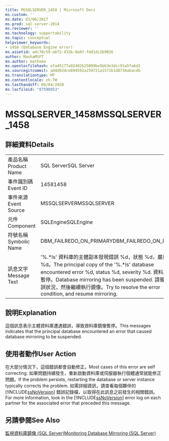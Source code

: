 ```yaml
---
title: MSSQLSERVER_1458 | Microsoft Docs
ms.custom: ''
ms.date: 03/06/2017
ms.prod: sql-server-2014
ms.reviewer: ''
ms.technology: supportability
ms.topic: conceptual
helpviewer_keywords:
- 1458 (Database Engine error)
ms.assetid: adc78c59-a6f2-432b-9a07-fdd1dc2b9026
author: MashaMSFT
ms.author: mathoma
ms.openlocfilehash: efa45177a92402b25099be5bb3e3dcc91a5fa6d2
ms.sourcegitcommit: ad4d92dce894592a259721a1571b1d8736abacdb
ms.translationtype: MT
ms.contentlocale: zh-TW
ms.lasthandoff: 08/04/2020
ms.locfileid: "87598953"
---
```

# <a name="mssqlserver_1458"></a><span data-ttu-id="d7b82-102">MSSQLSERVER_1458</span><span class="sxs-lookup"><span data-stu-id="d7b82-102">MSSQLSERVER_1458</span></span>
    
## <a name="details"></a><span data-ttu-id="d7b82-103">詳細資料</span><span class="sxs-lookup"><span data-stu-id="d7b82-103">Details</span></span>  
  
|||  
|-|-|  
|<span data-ttu-id="d7b82-104">產品名稱</span><span class="sxs-lookup"><span data-stu-id="d7b82-104">Product Name</span></span>|<span data-ttu-id="d7b82-105">SQL Server</span><span class="sxs-lookup"><span data-stu-id="d7b82-105">SQL Server</span></span>|  
|<span data-ttu-id="d7b82-106">事件識別碼</span><span class="sxs-lookup"><span data-stu-id="d7b82-106">Event ID</span></span>|<span data-ttu-id="d7b82-107">1458</span><span class="sxs-lookup"><span data-stu-id="d7b82-107">1458</span></span>|  
|<span data-ttu-id="d7b82-108">事件來源</span><span class="sxs-lookup"><span data-stu-id="d7b82-108">Event Source</span></span>|<span data-ttu-id="d7b82-109">MSSQLSERVER</span><span class="sxs-lookup"><span data-stu-id="d7b82-109">MSSQLSERVER</span></span>|  
|<span data-ttu-id="d7b82-110">元件</span><span class="sxs-lookup"><span data-stu-id="d7b82-110">Component</span></span>|<span data-ttu-id="d7b82-111">SQLEngine</span><span class="sxs-lookup"><span data-stu-id="d7b82-111">SQLEngine</span></span>|  
|<span data-ttu-id="d7b82-112">符號名稱</span><span class="sxs-lookup"><span data-stu-id="d7b82-112">Symbolic Name</span></span>|<span data-ttu-id="d7b82-113">DBM_FAILREDO_ON_PRIMARY</span><span class="sxs-lookup"><span data-stu-id="d7b82-113">DBM_FAILREDO_ON_PRIMARY</span></span>|  
|<span data-ttu-id="d7b82-114">訊息文字</span><span class="sxs-lookup"><span data-stu-id="d7b82-114">Message Text</span></span>|<span data-ttu-id="d7b82-115">'%.\*ls' 資料庫的主體副本發現錯誤 %d，狀態 %d，嚴重性 %d。</span><span class="sxs-lookup"><span data-stu-id="d7b82-115">The principal copy of the '%.\*ls' database encountered error %d, status %d, severity %d.</span></span> <span data-ttu-id="d7b82-116">資料庫鏡像已暫停。</span><span class="sxs-lookup"><span data-stu-id="d7b82-116">Database mirroring has been suspended.</span></span> <span data-ttu-id="d7b82-117">請嘗試解決錯誤狀況，然後繼續執行鏡像。</span><span class="sxs-lookup"><span data-stu-id="d7b82-117">Try to resolve the error condition, and resume mirroring.</span></span>|  
  
## <a name="explanation"></a><span data-ttu-id="d7b82-118">說明</span><span class="sxs-lookup"><span data-stu-id="d7b82-118">Explanation</span></span>  
 <span data-ttu-id="d7b82-119">這個訊息表示主體資料庫遭遇錯誤，導致資料庫鏡像暫停。</span><span class="sxs-lookup"><span data-stu-id="d7b82-119">This messages indicates that the principal database encountered an error that caused database mirroring to be suspended.</span></span>  
  
## <a name="user-action"></a><span data-ttu-id="d7b82-120">使用者動作</span><span class="sxs-lookup"><span data-stu-id="d7b82-120">User Action</span></span>  
 <span data-ttu-id="d7b82-121">在大部分情況下，這個錯誤都會自動修正。</span><span class="sxs-lookup"><span data-stu-id="d7b82-121">Most cases of this error are self correcting.</span></span> <span data-ttu-id="d7b82-122">如果問題持續發生，重新啟動資料庫或伺服器執行個體通常就能修正問題。</span><span class="sxs-lookup"><span data-stu-id="d7b82-122">If the problem persists, restarting the database or server instance typically corrects the problem.</span></span> <span data-ttu-id="d7b82-123">如需詳細資訊，請查看每個夥伴的 [!INCLUDE[ssNoVersion](../../includes/ssnoversion-md.md)] 錯誤記錄檔，以取得在此訊息之前發生的相關錯誤。</span><span class="sxs-lookup"><span data-stu-id="d7b82-123">For more information, look in the [!INCLUDE[ssNoVersion](../../includes/ssnoversion-md.md)] error log on each partner for the associated error that preceded this message.</span></span>  
  
## <a name="see-also"></a><span data-ttu-id="d7b82-124">另請參閱</span><span class="sxs-lookup"><span data-stu-id="d7b82-124">See Also</span></span>  
 [<span data-ttu-id="d7b82-125">監視資料庫鏡像 &#40;SQL Server&#41;</span><span class="sxs-lookup"><span data-stu-id="d7b82-125">Monitoring Database Mirroring &#40;SQL Server&#41;</span></span>](../../database-engine/database-mirroring/database-mirroring-sql-server.md)  
  
  
